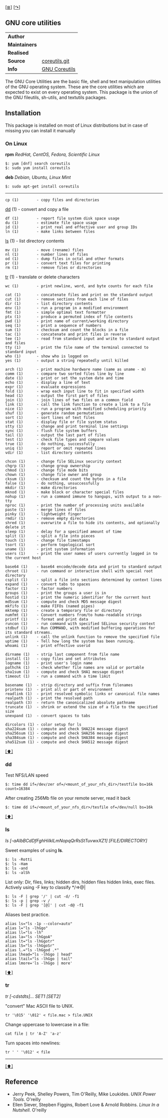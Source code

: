 <!--
File          : gnu-core-utilities.md
Created       : Wed 14 Oct 2015 23:07:41
Last Modified : Wed 07 Sep 2016 23:32:00 sharlatan
Maintainer    : sharlatan
-->

[[≣](../README.md#Index "Index")]
[[↷](https://www.gnu.org/software/coreutils/coreutils.html)]

GNU core utilities
------------------
|     |     |
| --- | --- |
| __Author__ | |
| __Maintainers__ | |
| __Realised__ | |
| __Source__ | [coreutils.git](http://git.savannah.gnu.org/cgit/coreutils.git) |
| __Info__ | [GNU Coreutils](http://www.gnu.org/software/coreutils/manual/coreutils.html) |

The GNU Core Utilities are the basic file, shell and text manipulation
utilities of the  GNU operating system.  These are  the core utilities
which are expected  to exist on every operating  system.  This package
is the union of the GNU fileutils, sh-utils, and textutils packages.

## Installation ##

This package is installed on most  of Linux distributions but in case
of missing you can install it manually

### On Linux ###
__rpm__ _RedHat, CentOS, Fedora, Scientific Linux_

    $: yum [dnf] search coreutils
    $: sudo yum install coreutils

__deb__ _Debian, Ubuntu, Linux Mint_

    $: sudo apt-get install coreutils

---

    cp (1)        - copy files and directories

[dd](gnu-core-utilities.md#dd) (1)  - convert and copy a file

    df (1)        - report file system disk space usage
    du (1)        - estimate file space usage
    id (1)        - print real and effective user and group IDs
    ln (1)        - make links between files

[ls](gnu-core-utilities.md#ls) (1) - list directory contents

    mv (1)        - move (rename) files
    nl (1)        - number lines of files
    od (1)        - dump files in octal and other formats
    pr (1)        - convert text files for printing
    rm (1)        - remove files or directories

[tr](gnu-core-utilities.md#tr) (1) - translate or delete characters

    wc (1)        - print newline, word, and byte counts for each file

    cat (1)       - concatenate files and print on the standard output
    cut (1)       - remove sections from each line of files
    dir (1)       - list directory contents
    env (1)       - run a program in a modified environment
    fmt (1)       - simple optimal text formatter
    ptx (1)       - produce a permuted index of file contents
    pwd (1)       - print name of current/working directory
    seq (1)       - print a sequence of numbers
    sum (1)       - checksum and count the blocks in a file
    tac (1)       - concatenate and print files in reverse
    tee (1)       - read from standard input and write to standard output and files
    tty (1)       - print the file name of the terminal connected to standard input
    who (1)       - show who is logged on
    yes (1)       - output a string repeatedly until killed

    arch (1)      - print machine hardware name (same as uname - m)
    comm (1)      - compare two sorted files line by line
    date (1)      - print or set the system date and time
    echo (1)      - display a line of text
    expr (1)      - evaluate expressions
    fold (1)      - wrap each input line to fit in specified width
    head (1)      - output the first part of files
    join (1)      - join lines of two files on a common field
    link (1)      - call the link function to create a link to a file
    nice (1)      - run a program with modified scheduling priority
    shuf (1)      - generate random permutations
    sort (1)      - sort lines of text files
    stat (1)      - display file or file system status
    stty (1)      - change and print terminal line settings
    sync (1)      - flush file system buffers
    tail (1)      - output the last part of files
    test (1)      - check file types and compare values
    true (1)      - do nothing, successfully
    uniq (1)      - report or omit repeated lines
    vdir (1)      - list directory contents

    chcon (1)     - change file SELinux security context
    chgrp (1)     - change group ownership
    chmod (1)     - change file mode bits
    chown (1)     - change file owner and group
    cksum (1)     - checksum and count the bytes in a file
    false (1)     - do nothing, unsuccessfully
    mkdir (1)     - make directories
    mknod (1)     - make block or character special files
    nohup (1)     - run a command immune to hangups, with output to a non-tty
    nproc (1)     - print the number of processing units available
    paste (1)     - merge lines of files
    pinky (1)     - lightweight finger
    rmdir (1)     - remove empty directories
    shred (1)     - overwrite a file to hide its contents, and optionally delete it
    sleep (1)     - delay for a specified amount of time
    split (1)     - split a file into pieces
    touch (1)     - change file timestamps
    tsort (1)     - perform topological sort
    uname (1)     - print system information
    users (1)     - print the user names of users currently logged in to the current host

    base64 (1)    - base64 encode/decode data and print to standard output
    chroot (1)    - run command or interactive shell with special root directory
    csplit (1)    - split a file into sections determined by context lines
    expand (1)    - convert tabs to spaces
    factor (1)    - factor numbers
    groups (1)    - print the groups a user is in
    hostid (1)    - print the numeric identifier for the current host
    md5sum (1)    - compute and check MD5 message digest
    mkfifo (1)    - make FIFOs (named pipes)
    mktemp (1)    - create a temporary file or directory
    numfmt (1)    - Convert numbers from/to huma-readable strings
    printf (1)    - format and print data
    runcon (1)    - run command with specified SELinux security context
    stdbuf (1)    - Run COMMAND, with modified buffering operations for its standard streams.
    unlink (1)    - call the unlink function to remove the specified file
    uptime (1)    - Tell how long the system has been running.
    whoami (1)    - print effective userid

    dirname (1)   - strip last component from file name
    install (1)   - copy files and set attributes
    logname (1)   - print user's login name
    pathchk (1)   - check whether file names are valid or portable
    sha1sum (1)   - compute and check SHA1 message digest
    timeout (1)   - run a command with a time limit

    basename (1)  - strip directory and suffix from filenames
    printenv (1)  - print all or part of environment
    readlink (1)  - print resolved symbolic links or canonical file names
    realpath (1)  - print the resolved path
    realpath (3)  - return the canonicalized absolute pathname
    truncate (1)  - shrink or extend the size of a file to the specified size
    unexpand (1)  - convert spaces to tabs

    dircolors (1) - color setup for ls
    sha224sum (1) - compute and check SHA224 message digest
    sha256sum (1) - compute and check SHA256 message digest
    sha384sum (1) - compute and check SHA384 message digest
    sha512sum (1) - compute and check SHA512 message digest

[[⬆]](#top)
### dd ###

Test NFS/LAN speed

    $: time dd if=/dev/zer of=/<mount_of_your_nfs_dir>/testfile bs=16k count=16384

After creating 256Mb file on your remote server, read it back

    $: time dd if=/<mount_of_your_nfs_dir>/tesfile of=/dev/null bs=16k

[[⬆]](#top)
### ls ###
_ls [-aAlbBCdDfFghHiIklLmNopqQrRsStTuvwxXZ1] [FILE/DIRECTORY]_

Sweet examples of using __ls__.

    $: ls -Rotti
    $: ls -Ham
    $: ls -and
    $: ls -alSh

List only: Dir, files, links;  hidden dirs, hidden files hidden links,
exec files. Actively using -F key to classify */=>@|

    $: ls -F | grep '/' | cut -d/ -f1
    $: ls -p | grep -v /
    $: ls -F | grep '[@]' | cut -d@ -f1

Aliases best practice.

    alias ls="ls -1p --color=auto"
    alias l="ls -lhGgo"
    alias ll="ls -lh"
    alias la="ls -lhGgoA"
    alias lt="ls -lhGgotr"
    alias lS="ls -lhGgoSr"
    alias l.="ls -lhGgod .*"
    alias lhead="ls -lhGgo | head"
    alias ltail="ls -lhGgo | tail"
    alias lmore='ls -lhGgo | more'


[[⬆]](#top)
### tr ###
_tr [-cdstdts]... SET1 [SET2]_

"convert" Mac ASCII file to UNIX.

    tr '\015' '\012' < file.mac > file.UNIX

Change uppercase to lowercase in a file:

    cat file | tr 'A-Z' 'a-z'

Turn spaces into newlines:

    tr ' ' '\012' < file


***
[[⬆]](#top)
## Reference ##
- Jerry Peek, Shelley Powers, Tim O'Reilly, Mike Loukides. *UNIX Power Tools*. O'reilly
- Ellen Siever, Stepben Figgins, Robert Love & Arnold Robbins. *Linux In a Nutshell*. O'reilly
